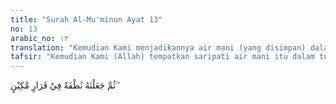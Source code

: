 ```yaml
---
title: "Surah Al-Mu'minun Ayat 13"
no: 13
arabic_no: ١٣
translation: "Kemudian Kami menjadikannya air mani (yang disimpan) dalam tempat yang kokoh (rahim)."
tafsir: "Kemudian Kami (Allah) tempatkan saripati air mani itu dalam tulang rusuk sang suami yang dalam persetubuhan dengan istrinya ditumpahkan ke dalam rahimnya, suatu tempat penyimpanan yang kukuh bagi janin sampai saat kelahirannya."
---
```

ثُمَّ جَعَلْنٰهُ نُطْفَةً فِيْ قَرَارٍ مَّكِيْنٍ ۖ
